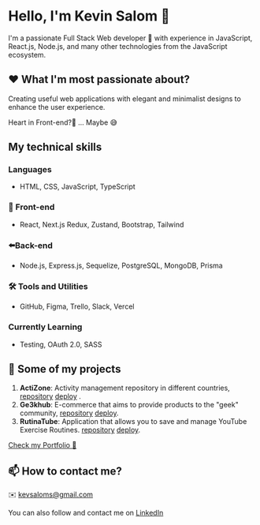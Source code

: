 
# Hello, I'm Kevin Salom 👋

I'm a passionate Full Stack Web developer 🚀 with experience in JavaScript, React.js, Node.js, and many other technologies from the JavaScript ecosystem.

## ❤️ What I'm most passionate about?
Creating useful web applications with elegant and minimalist designs to enhance the user experience.

Heart in Front-end?🤔 ...
Maybe 😅

## My technical skills

### Languages

- HTML, CSS, JavaScript, TypeScript

### 👀 Front-end

- React, Next.js Redux, Zustand, Bootstrap, Tailwind

### ⬅️Back-end
- Node.js, Express.js, Sequelize, PostgreSQL, MongoDB, Prisma

### 🛠️ Tools and Utilities

- GitHub, Figma, Trello, Slack, Vercel

### Currently Learning

- Testing, OAuth 2.0, SASS

## 🚀 Some of my projects


1. **ActiZone**: Activity management repository in different countries, [repository](https://github.com/KevSalom/countries_deploy)   [deploy](https://countries-deploy.vercel.app/) .
2. **Ge3khub**: E-commerce that aims to provide products to the "geek" community, [repository](https://github.com/Guardianes-de-la-Tukineta) [deploy](https://ge3khub-shop-p9rv.vercel.app/).
3. **RutinaTube**: Application that allows you to save and manage YouTube Exercise Routines. [repository](https://github.com/KevSalom/JM-Prueba) [deploy](https://jm-prueba.vercel.app/).


[Check my Portfolio 👀 ](https://portfolio-kevin-eight.vercel.app/)

## 📫 How to contact me?

✉️ kevsaloms@gmail.com 

You can also follow and contact me on [LinkedIn](https://www.linkedin.com/in/kevin-salom-465aa2154/)

